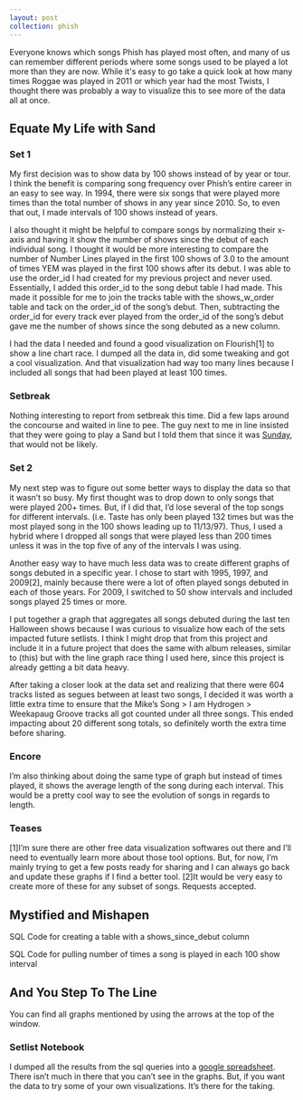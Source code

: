 ```yaml
---
layout: post
collection: phish
---
```


Everyone knows which songs Phish has played most often, and many of us can remember different periods where some songs used to be played a lot more than they are now.  While it's easy to go take a quick look at how many times Roggae was played in 2011 or which year had the most Twists, I thought there was probably a way to visualize this to see more of the data all at once.

## Equate My Life with Sand
### Set 1
My first decision was to show data by 100 shows instead of by year or tour.  I think the benefit is comparing song frequency over Phish’s entire career in an easy to see way.  In 1994, there were six songs that were played more times than the total number of shows in any year since 2010.  So, to even that out, I made intervals of 100 shows instead of years.

I also thought it might be helpful to compare songs by normalizing their x-axis and having it show the number of shows since the debut of each individual song.  I thought it would be more interesting to compare the number of Number Lines played in the first 100 shows of 3.0 to the amount of times YEM was played in the first 100 shows after its debut.  I was able to use the order_id I had created for my previous project and never used.  Essentially, I added this order_id to the song debut table I had made.  This made it possible for me to join the tracks table with the shows_w_order table and tack on the order_id of the song’s debut.  Then, subtracting the order_id for every track ever played from the order_id of the song’s debut gave me the number of shows since the song debuted as a new column. 

I had the data I needed and found a good visualization on Flourish[1] to show a line chart race.  I dumped all the data in, did some tweaking and got a cool visualization.  And that visualization had way too many lines because I included all songs that had been played at least 100 times.

### Setbreak
Nothing interesting to report from setbreak this time.  Did a few laps around the concourse and waited in line to pee.  The guy next to me in line insisted that they were going to play a Sand but I told them that since it was [Sunday](https://jroefive.github.io/2020/04/30/Day-Of-Week-Bias-In-Phish-Setlists.html), that would not be likely.  

### Set 2
My next step was to figure out some better ways to display the data so that it wasn’t so busy.  My first thought was to drop down to only songs that were played 200+ times.  But, if I did that, I’d lose several of the top songs for different intervals.  (i.e. Taste has only been played 132 times but was the most played song in the 100 shows leading up to 11/13/97).  Thus, I used a hybrid where I dropped all songs that were played less than 200 times unless it was in the top five of any of the intervals I was using.

Another easy way to have much less data was to create different graphs of songs debuted in a specific year.  I chose to start with 1995, 1997, and 2009[2], mainly because there were a lot of often played songs debuted in each of those years.  For 2009, I switched to 50 show intervals and included songs played 25 times or more.  

I put together a graph that aggregates all songs debuted during the last ten Halloween shows because I was curious to visualize how each of the sets impacted future setlists.  I think I might drop that from this project and include it in a future project that does the same with album releases, similar to (this) but with the line graph race thing I used here, since this project is already getting a bit data heavy.

After taking a closer look at the data set and realizing that there were 604 tracks listed as segues between at least two songs, I decided it was worth a little extra time to ensure that the Mike’s Song > I am Hydrogen > Weekapaug Groove tracks all got counted under all three songs.  This ended impacting about 20 different song totals, so definitely worth the extra time before sharing.

### Encore
I’m also thinking about doing the same type of graph but instead of times played, it shows the average length of the song during each interval.  This would be a pretty cool way to see the evolution of songs in regards to length.

### Teases
[1]I’m sure there are other free data visualization softwares out there and I’ll need to eventually learn more about those tool options.  But, for now, I’m mainly trying to get a few posts ready for sharing and I can always go back and update these graphs if I find a better tool.
[2]It would be very easy to create more of these for any subset of songs.  Requests accepted.

## Mystified and Mishapen
SQL Code for creating a table with a shows_since_debut column

SQL Code for pulling number of times a song is played in each 100 show interval



## And You Step To The Line
You can find all graphs mentioned by using the arrows at the top of the window.

<div class="flourish-embed" data-src="story/302053" data-url="https://flo.uri.sh/story/302053/embed"><script src="https://public.flourish.studio/resources/embed.js"></script></div>


### Setlist Notebook
I dumped all the results from the sql queries into a [google spreadsheet](https://docs.google.com/spreadsheets/d/1eVGyoH7ZoBicp5ieS7YHQmXzKmbfA0YD-bvrVlHlu90/edit#gid=0).  There isn’t much in there that you can’t see in the graphs.  But, if you want the data to try some of your own visualizations.  It’s there for the taking.  


